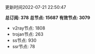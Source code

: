 更新时间2022-07-21 22:50:47

**总订阅: 378**
**总节点: 15687**
**有效节点: 3079**
- v2ray节点: 1808
- trojan节点: 263
- ss节点: 930
- ssr节点: 78
